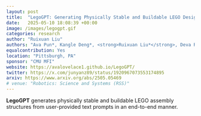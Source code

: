 ```yaml
---
layout: post
title:  "LegoGPT: Generating Physically Stable and Buildable LEGO Designs from Text"
date:   2025-05-10 18:08:39 +00:00
image: /images/legogpt.gif
categories: research
author: "Ruixuan Liu"
authors: "Ava Pun*, Kangle Deng*, <strong>Ruixuan Liu*</strong>, Deva Ramanan, Changliu Liu, Jun-Yan Zhu"
equalcontribution: Yes
location: "Pittsburgh, PA"
sponsor: "CMU MFI"
website: https://avalovelace1.github.io/LegoGPT/
twitter: https://x.com/junyanz89/status/1920967073553174895
arxiv: https://www.arxiv.org/abs/2505.05469
# venue: "Robotics: Science and Systems (RSS)"
---
```

<strong>LegoGPT</strong> generates physically stable and buildable LEGO assembly structures from user-provided text prompts in an end-to-end manner.